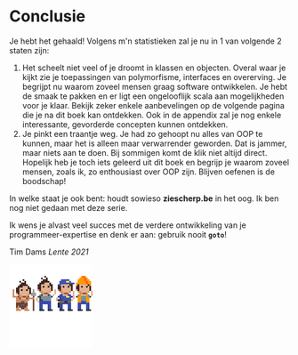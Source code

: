 # Conclusie

Je hebt het gehaald! Volgens m'n statistieken zal je nu in 1 van volgende 2 staten zijn:
1. Het scheelt niet veel of je droomt in klassen en objecten. Overal waar je kijkt zie je toepassingen van polymorfisme, interfaces en overerving. Je begrijpt nu waarom zoveel mensen graag software ontwikkelen. Je hebt de smaak te pakken en er ligt een ongelooflijk scala aan mogelijkheden voor je klaar. Bekijk zeker enkele aanbevelingen op de volgende pagina die je na dit boek kan ontdekken. Ook in de appendix zal je nog enkele interessante, gevorderde concepten kunnen ontdekken.
2. Je pinkt een traantje weg. Je had zo gehoopt nu alles van OOP te kunnen, maar het is alleen maar verwarrender geworden. Dat is jammer, maar niets aan te doen. Bij sommigen komt de klik niet altijd direct. Hopelijk heb je toch iets geleerd uit dit boek en begrijp je waarom zoveel mensen, zoals ik, zo enthousiast over OOP zijn. Blijven oefenen is de boodschap!

In welke staat je ook bent: houdt sowieso  **ziescherp.be** in het oog. Ik ben nog niet gedaan met deze serie.

Ik wens je alvast veel succes met de verdere ontwikkeling van je programmeer-expertise en denk er aan: gebruik nooit **``goto``**!

Tim Dams
*Lente 2021*

![](../assets/alltim.png)